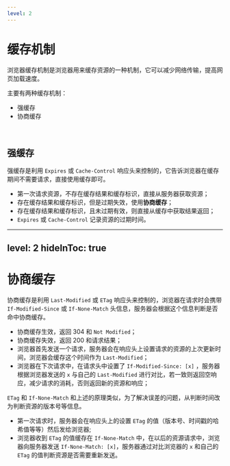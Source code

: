 ```yaml
---
level: 2
---
```


# 缓存机制

浏览器缓存机制是浏览器用来缓存资源的一种机制，它可以减少网络传输，提高网页加载速度。

主要有两种缓存机制：

<v-click>

- 强缓存
- 协商缓存

<br />

## 强缓存

强缓存是利用 `Expires` 或 `Cache-Control` 响应头来控制的，它告诉浏览器在缓存期间不需要请求，直接使用缓存即可。

- 第一次请求资源，不存在缓存结果和缓存标识，直接从服务器获取资源；
- 存在缓存结果和缓存标识，但是过期失效，使用**协商缓存**；
- 存在缓存结果和缓存标识，且未过期有效，则直接从缓存中获取结果返回；
- `Expires` 或 `Cache-Control` 记录资源的过期时间。

</v-click>

---
level: 2
hideInToc: true
---

# 协商缓存

协商缓存是利用 `Last-Modified` 或 `ETag` 响应头来控制的，浏览器在请求时会携带 `If-Modified-Since` 或 `If-None-Match` 头信息，服务器会根据这个信息判断是否命中协商缓存。

- 协商缓存生效，返回 304 和 `Not Modified`；
- 协商缓存失效，返回 200 和请求结果；
- 浏览器首先发送一个请求，服务器会在响应头上设置请求的资源的上次更新时间，浏览器会缓存这个时间作为 `Last-Modified`；
- 浏览器在下次请求中，在请求头中设置了 `If-Modified-Since: [x]` ，服务器根据浏览器发送的 `x` 与自己的 `Last-Modified` 进行对比，若一致则返回空响应，减少请求的消耗，否则返回新的资源和响应；

`ETag` 和 `If-None-Match` 和上述的原理类似，为了解决误差的问题，从判断时间改为判断资源的版本号等信息。

- 第一次请求时，服务器会在响应头上的设置 `ETag` 的值（版本号、时间戳的哈希值等等）然后发给浏览器;
- 浏览器收到 `ETag` 的值缓存在 `If-None-Match` 中，在以后的资源请求中，浏览器向服务器发送 `If-None-Match: [x]`，服务器通过对比浏览器的 `x` 和自己的 `ETag` 的值判断资源是否需要重新发送。
